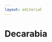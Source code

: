 ```yaml
---
layout: editorial
---
```


# Decarabia

<figure><img src="../../../../../../../../../../.gitbook/assets/Screenshot 2023-12-22 at 11.00.22 AM.png" alt=""><figcaption></figcaption></figure>
